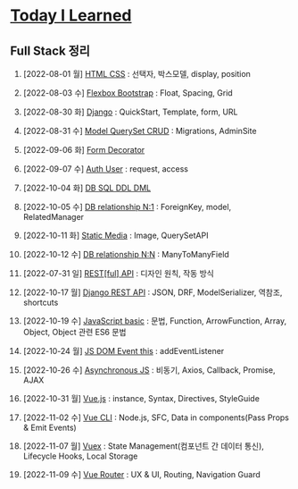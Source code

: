 # [Today I Learned](/../..)

## Full Stack 정리

1. [2022-08-01 월] [HTML CSS](./0801_HTML_CSS.md) : 선택자, 박스모델, display, position

2. [2022-08-03 수] [Flexbox Bootstrap](./0803_Flexbox_Bootstrap.md) : Float, Spacing, Grid

   

3. [2022-08-30 화] [Django](./0830_Django_Template_VariableRouting.md) : QuickStart, Template, form, URL

4. [2022-08-31 수] [Model QuerySet CRUD](./0831_Django_Model_QuerySet_CRUD.md) : Migrations, AdminSite

5. [2022-09-06 화] [Form Decorator](./0906_Django_Form_ModelForm.md)

6. [2022-09-07 수] [Auth User](./0907_Django_Auth.md) : request, access

7. [2022-10-04 화] [DB SQL DDL DML](./1004_DB_SQL.md)

8. [2022-10-05 수] [DB relationship N:1](./1005_DB_relationship_N_1.md) : ForeignKey, model, RelatedManager

9. [2022-10-11 화] [Static Media](./1011_Django_Static_Media.md) : Image, QuerySetAPI

10. [2022-10-12 수] [DB relationship N:N](./1012_DB_relationship_N_N.md) : ManyToManyField

11. [2022-07-31 일] [REST[ful] API](https://github.com/kimsixsue/CS-Study/blob/master/kimsixsue/RESTful_API.md) : 디자인 원칙, 작동 방식

12. [2022-10-17 월] [Django REST API](./1017_Django_REST_API.md) : JSON, DRF, ModelSerializer, 역참조, shortcuts

    

13. [2022-10-19 수] [JavaScript basic](./1019_JavaScript_basic.md) : 문법, Function, ArrowFunction, Array, Object, Object 관련 ES6 문법

14. [2022-10-24 월] [JS DOM Event this](./1024_JS_DOM_Event_this.md) : addEventListener

15. [2022-10-26 수] [Asynchronous JS](./1026_Asynchronous_JS.md) : 비동기, Axios, Callback, Promise, AJAX

    

16. [2022-10-31 월] [Vue.js](./1031_Vue.js.md) : instance, Syntax, Directives, StyleGuide

17. [2022-11-02 수] [Vue CLI](./1102_Vue_CLI.md) : Node.js, SFC, Data in components(Pass Props & Emit Events)

18. [2022-11-07 월] [Vuex](./1107_Vuex.md) : State Management(컴포넌트 간 데이터 통신), Lifecycle Hooks, Local Storage

19. [2022-11-09 수] [Vue Router](./1109_Vue_Router.md) : UX & UI, Routing, Navigation Guard
